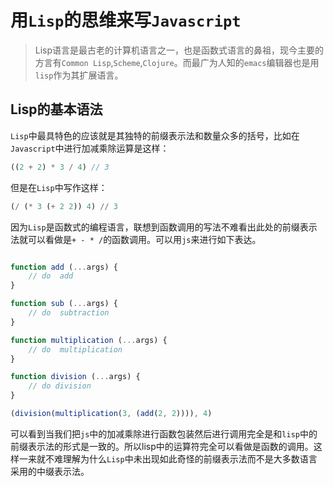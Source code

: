 # 用`Lisp`的思维来写`Javascript` #

> Lisp语言是最古老的计算机语言之一，也是函数式语言的鼻祖，现今主要的方言有`Common Lisp`,`Scheme`,`Clojure`。而最广为人知的`emacs`编辑器也是用`lisp`作为其扩展语言。

## Lisp的基本语法 ##

`Lisp`中最具特色的应该就是其独特的前缀表示法和数量众多的括号，比如在`Javascript`中进行加减乘除运算是这样：

```javascript
((2 + 2) * 3 / 4) // 3
```

但是在`Lisp`中写作这样：

```lisp
(/ (* 3 (+ 2 2)) 4) // 3
```

因为`Lisp`是函数式的编程语言，联想到函数调用的写法不难看出此处的前缀表示法就可以看做是`+ - * /`的函数调用。可以用`js`来进行如下表达。

```javascript

function add (...args) { 
    // do  add
}

function sub (...args) {
    // do  subtraction 
}

function multiplication (...args) {
    // do  multiplication
}

function division (...args) {
    // do division
}

(division(multiplication(3, (add(2, 2)))), 4)

```

可以看到当我们把`js`中的加减乘除进行函数包装然后进行调用完全是和`lisp`中的前缀表示法的形式是一致的。所以lisp中的运算符完全可以看做是函数的调用。这样一来就不难理解为什么`Lisp`中未出现如此奇怪的前缀表示法而不是大多数语言采用的中缀表示法。

 

